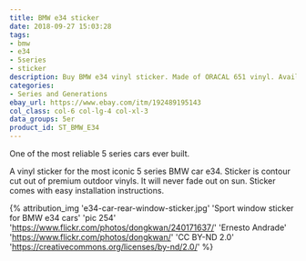 ```yaml
---
title: BMW e34 sticker
date: 2018-09-27 15:03:28
tags:
- bmw
- e34
- 5series
- sticker
description: Buy BMW e34 vinyl sticker. Made of ORACAL 651 vinyl. Available in different colors.
categories:
- Series and Generations
ebay_url: https://www.ebay.com/itm/192489195143
col_class: col-6 col-lg-4 col-xl-3
data_groups: 5er
product_id: ST_BMW_E34
---
```


One of the most reliable 5 series cars ever built.

<!-- more -->
<!-- {% asset_img content-image bmw-e34-vinyl-sticker.jpg 'BMW e34 sport vinyl sticker"BMW e34 sport vinyl sticker"' %} -->

A vinyl sticker for the most iconic 5 series BMW car e34. Sticker is contour cut out of premium outdoor vinyls. It will never fade out on sun. Sticker comes with easy installation instructions. 

{% attribution_img
  'e34-car-rear-window-sticker.jpg'
  'Sport window sticker for BMW e34 cars'
  'pic 254'
  'https://www.flickr.com/photos/dongkwan/240171637/'
  'Ernesto Andrade'
  'https://www.flickr.com/photos/dongkwan/'
  'CC BY-ND 2.0'
  'https://creativecommons.org/licenses/by-nd/2.0/'
%}
